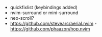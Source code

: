 


- quickfixlist (keybindings added)
- nvim-surround or mini-surround
- neo-scroll?
- https://github.com/stevearc/aerial.nvim
-https://github.com/phaazon/hop.nvim



